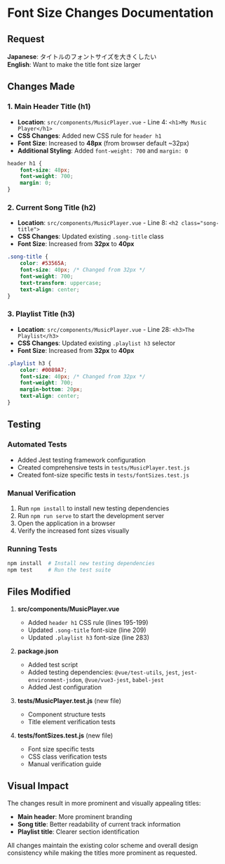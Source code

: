 # Font Size Changes Documentation

## Request
**Japanese**: タイトルのフォントサイズを大きくしたい  
**English**: Want to make the title font size larger

## Changes Made

### 1. Main Header Title (h1)
- **Location**: `src/components/MusicPlayer.vue` - Line 4: `<h1>My Music Player</h1>`
- **CSS Changes**: Added new CSS rule for `header h1`
- **Font Size**: Increased to **48px** (from browser default ~32px)
- **Additional Styling**: Added `font-weight: 700` and `margin: 0`

```css
header h1 {
    font-size: 48px;
    font-weight: 700;
    margin: 0;
}
```

### 2. Current Song Title (h2)
- **Location**: `src/components/MusicPlayer.vue` - Line 8: `<h2 class="song-title">`
- **CSS Changes**: Updated existing `.song-title` class
- **Font Size**: Increased from **32px** to **40px**

```css
.song-title {
    color: #53565A;
    font-size: 40px; /* Changed from 32px */
    font-weight: 700;
    text-transform: uppercase;
    text-align: center;
}
```

### 3. Playlist Title (h3)
- **Location**: `src/components/MusicPlayer.vue` - Line 28: `<h3>The Playlist</h3>`
- **CSS Changes**: Updated existing `.playlist h3` selector
- **Font Size**: Increased from **32px** to **40px**

```css
.playlist h3 {
    color: #0089A7;
    font-size: 40px; /* Changed from 32px */
    font-weight: 700;
    margin-bottom: 20px;
    text-align: center;
}
```

## Testing

### Automated Tests
- Added Jest testing framework configuration
- Created comprehensive tests in `tests/MusicPlayer.test.js`
- Created font-size specific tests in `tests/fontSizes.test.js`

### Manual Verification
1. Run `npm install` to install new testing dependencies
2. Run `npm run serve` to start the development server
3. Open the application in a browser
4. Verify the increased font sizes visually

### Running Tests
```bash
npm install  # Install new testing dependencies
npm test     # Run the test suite
```

## Files Modified

1. **src/components/MusicPlayer.vue**
   - Added `header h1` CSS rule (lines 195-199)
   - Updated `.song-title` font-size (line 209)
   - Updated `.playlist h3` font-size (line 283)

2. **package.json**
   - Added test script
   - Added testing dependencies: `@vue/test-utils`, `jest`, `jest-environment-jsdom`, `@vue/vue3-jest`, `babel-jest`
   - Added Jest configuration

3. **tests/MusicPlayer.test.js** (new file)
   - Component structure tests
   - Title element verification tests

4. **tests/fontSizes.test.js** (new file)
   - Font size specific tests
   - CSS class verification tests
   - Manual verification guide

## Visual Impact

The changes result in more prominent and visually appealing titles:
- **Main header**: More prominent branding
- **Song title**: Better readability of current track information
- **Playlist title**: Clearer section identification

All changes maintain the existing color scheme and overall design consistency while making the titles more prominent as requested.